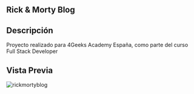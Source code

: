 ## Rick & Morty Blog

## Descripción
Proyecto realizado para 4Geeks Academy España, como parte del curso Full Stack Developer


## Vista Previa

![rickmortyblog](https://pc-nexus.net/diplomas/star.gif)

